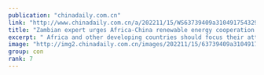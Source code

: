 ```yaml
---
publication: "chinadaily.com.cn"
link: "http://www.chinadaily.com.cn/a/202211/15/WS63739409a310491754329e2c.html"
title: "Zambian expert urges Africa-China renewable energy cooperation to tackle climate change"
excerpt: " Africa and other developing countries should focus their attention on tackling climate change by partnering with China in developing renewable energy sources, a Zambian expert has said."
image: "http://img2.chinadaily.com.cn/images/202211/15/63739409a31049178c90e8f8.jpeg"
group: con
rank: 7
---
```

